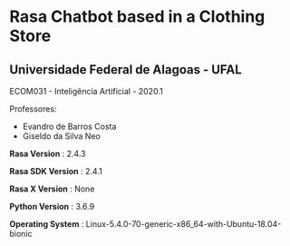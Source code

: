 # Rasa Chatbot based in a Clothing Store

## Universidade Federal de Alagoas - UFAL

ECOM031 - Inteligência Artificial - 2020.1

Professores: 
- Evandro de Barros Costa 
- Giseldo da Silva Neo

**Rasa Version**     : 2.4.3

**Rasa SDK Version** : 2.4.1

**Rasa X Version**   : None

**Python Version**   : 3.6.9

**Operating System** : Linux-5.4.0-70-generic-x86_64-with-Ubuntu-18.04-bionic

